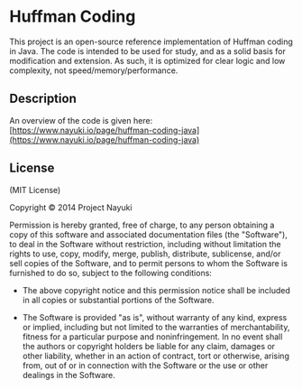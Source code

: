 Huffman Coding
==============

This project is an open-source reference implementation of Huffman coding in Java.
The code is intended to be used for study, and as a solid basis for modification
and extension. As such, it is optimized for clear logic and low complexity,
not speed/memory/performance.


Description
-----------

An overview of the code is given here: [https://www.nayuki.io/page/huffman-coding-java](https://www.nayuki.io/page/huffman-coding-java)


License
-------

(MIT License)

Copyright © 2014 Project Nayuki

Permission is hereby granted, free of charge, to any person obtaining a copy of
this software and associated documentation files (the "Software"), to deal in
the Software without restriction, including without limitation the rights to
use, copy, modify, merge, publish, distribute, sublicense, and/or sell copies of
the Software, and to permit persons to whom the Software is furnished to do so,
subject to the following conditions:

* The above copyright notice and this permission notice shall be included in
  all copies or substantial portions of the Software.

* The Software is provided "as is", without warranty of any kind, express or
  implied, including but not limited to the warranties of merchantability,
  fitness for a particular purpose and noninfringement. In no event shall the
  authors or copyright holders be liable for any claim, damages or other
  liability, whether in an action of contract, tort or otherwise, arising from,
  out of or in connection with the Software or the use or other dealings in the
  Software.

